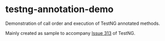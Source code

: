 testng-annotation-demo
======================

Demonstration of call order and execution of TestNG annotated methods.

Mainly created as sample to accompany [Issue 313](https://github.com/cbeust/testng/issues/313) of TestNG.
